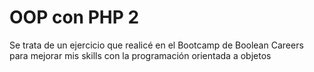 <h1> OOP con PHP 2 </h2>

<p> Se trata de un ejercicio que realicé en el Bootcamp de Boolean Careers para mejorar mis skills con la programación orientada a objetos </p>
